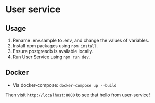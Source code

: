 # User service

## Usage

1. Rename .env.sample to .env, and change the values of variables.
2. Install npm packages using `npm install`.
3. Ensure postgresdb is available locally.
4. Run User Service using `npm run dev`.

## Docker

-   Via docker-compose: `docker-compose up --build`

Then visit `http://localhost:8000` to see that hello from user-service!
